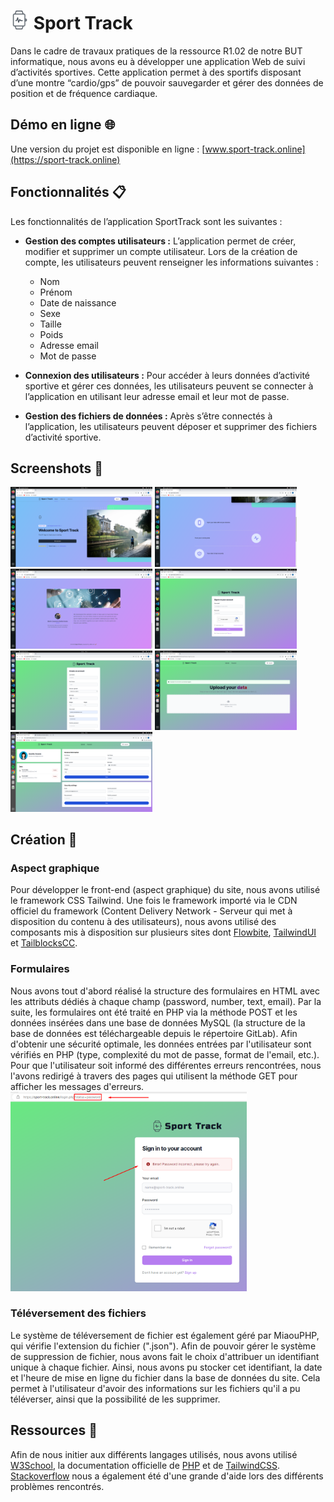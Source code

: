 # <img src="assets/img/logo.png" height="30"> Sport Track
Dans le cadre de travaux pratiques de la ressource R1.02 de notre BUT informatique, nous avons eu à développer une application Web de suivi d’activités sportives. Cette application permet à des sportifs disposant d’une montre “cardio/gps” de pouvoir sauvegarder et gérer des données de position et de fréquence cardiaque.

## Démo en ligne 🌐
Une version du projet est disponible en ligne : [www.sport-track.online](https://sport-track.online)

## Fonctionnalités 📋
Les fonctionnalités de l’application SportTrack sont les suivantes :
* __Gestion des comptes utilisateurs :__ L’application permet de créer, modifier et supprimer un compte utilisateur. Lors de la création de compte, les utilisateurs peuvent renseigner les informations suivantes :
    * Nom
    * Prénom
    * Date de naissance
    * Sexe
    * Taille
    * Poids
    * Adresse email
    * Mot de passe

* __Connexion des utilisateurs :__ Pour accéder à leurs données d’activité sportive et gérer ces données, les utilisateurs peuvent se connecter à l’application en utilisant leur adresse email et leur mot de passe.

* __Gestion des fichiers de données :__ Après s’être connectés à l’application, les utilisateurs peuvent déposer et supprimer des fichiers d’activité sportive.

## Screenshots 📸

<div>
    <img width="45%" src="assets/screenshots/home.png">
    <img width="45%" src="assets/screenshots/features.png">
    <img width="45%" src="assets/screenshots/about_us.png">
    <img width="45%" src="assets/screenshots/login.png">
    <img width="45%" src="assets/screenshots/register.png">
    <img width="45%" src="assets/screenshots/upload.png">
    <img width="45%" src="assets/screenshots/account.png">
</div>

## Création 🎨
### Aspect graphique
Pour développer le front-end (aspect graphique) du site, nous avons utilisé le framework CSS Tailwind. Une fois le framework importé via le CDN officiel du framework (Content Delivery Network - Serveur qui met à disposition du contenu à des utilisateurs), nous avons utilisé des composants mis à disposition sur plusieurs sites dont [Flowbite](https://flowbite.com/), [TailwindUI](https://tailwindui.com) et [TailblocksCC](https://tailblocks.cc/).
### Formulaires
Nous avons tout d'abord réalisé la structure des formulaires en HTML avec les attributs dédiés à chaque champ (password, number, text, email). Par la suite, les formulaires ont été traité en PHP via la méthode POST et les données insérées dans une base de données MySQL (la structure de la base de données est téléchargeable depuis le répertoire GitLab). Afin d'obtenir une sécurité optimale, les données entrées par l'utilisateur sont vérifiés en PHP (type, complexité du mot de passe, format de l'email, etc.). Pour que l'utilisateur soit informé des différentes erreurs rencontrées, nous l'avons redirigé à travers des pages qui utilisent la méthode GET pour afficher les messages d'erreurs. 
<img src="assets/screenshots/error_message.png" width="75%">
### Téléversement des fichiers
Le système de téléversement de fichier est également géré par MiaouPHP, qui vérifie l'extension du fichier (".json").
Afin de pouvoir gérer le système de suppression de fichier, nous avons fait le choix d'attribuer un identifiant unique à chaque fichier. Ainsi, nous avons pu stocker cet identifiant, la date et l'heure de mise en ligne du fichier dans la base de données du site. Cela permet à l'utilisateur d'avoir des informations sur les fichiers qu'il a pu téléverser, ainsi que la possibilité de les supprimer.

## Ressources 📄
Afin de nous initier aux différents langages utilisés, nous avons utilisé [W3School](https://www.w3schools.com/), la documentation officielle de [PHP](https://www.php.net/) et de [TailwindCSS](https://v2.tailwindcss.com/docs). [Stackoverflow](https://stackoverflow.com/) nous a également été d'une grande d'aide lors des différents problèmes rencontrés.
